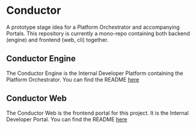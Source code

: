 # Conductor

A prototype stage idea for a Platform Orchestrator and accompanying Portals. This repository is currently a mono-repo
containing both backend (engine) and frontend (web, cli) together.

## Conductor Engine

The Conductor Engine is the Internal Developer Platform containing the Platform Orchestrator. You can find the
README [here](./Conductor.Engine/README.md)

## Conductor Web

The Conductor Web is the frontend portal for this project. It is the Internal Developer Portal. You can find the README
[here](./Conductor.Web/README.md)